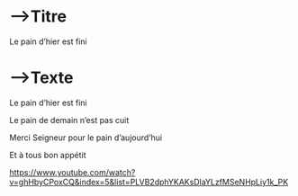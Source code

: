 

# -->Titre

Le pain d’hier est fini



# -->Texte

Le pain d’hier est fini

Le pain de demain n’est pas cuit

Merci Seigneur pour le pain d’aujourd’hui 

Et à tous bon appétit



https://www.youtube.com/watch?v=ghHbyCPoxCQ&index=5&list=PLVB2dphYKAKsDlaYLzfMSeNHpLiy1k_PK

